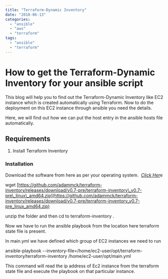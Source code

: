 ```yaml
---
title: "Terraform-Dynamic Inventory"
date: "2018-06-13"
categories: 
  - "ansible"
  - "aws"
  - "terraform"
tags: 
  - "ansible"
  - "terraform"
---
```


# How to get the Terraform-Dynamic Inventory for your ansible script

This blog will help you to find out the Terraform-Dynamic Inventory like EC2 instance which is created automatically using Terraform. Now to do the deployment on this EC2 instance through ansible you need the details.

Here, we will find out how we can put the host entry in the ansible hosts file automatically.

## Requirements

1. Install Terraform Inventory

### Installation

Download the software from here as per your operating system.  [_Click Her_](https://github.com/adammck/terraform-inventory)e

wget [https://github.com/adammck/terraform-inventory/releases/download/v0.7-pre/terraform-inventory\_v0.7-pre\_linux\_amd64.zip](https://github.com/adammck/terraform-inventory/releases/download/v0.7-pre/terraform-inventory_v0.7-pre_linux_amd64.zip)

unzip the folder and then cd to terraform-inventory .

Now we have to run the ansible playbook from the location here terraform state file is present.

In main.yml we have defined which group of EC2 instances we need to run

ansible-playbook --inventory-file=/home/ec2-user/opt/terraform-inventory/terraform-inventory /home/ec2-user/opt/main.yml

This command will read the ip address of Ec2 instance from the terraform state file and execute the playbook on that particular instance.
